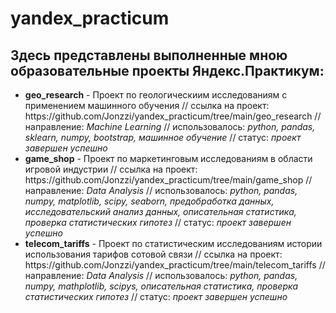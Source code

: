 <h1>yandex_practicum</h1>
<h2>Здесь представлены выполненные мною образовательные проекты Яндекс.Практикум:</h2>
<ul>
<li><b>geo_research</b> - Проект по геологическиим исследованиям с применением машинного обучения // ссылка на проект: https://github.com/Jonzzi/yandex_practicum/tree/main/geo_research // направление: <i>Machine Learning</i> // использовалось: <i>python, pandas, sklearn, numpy, bootstrap, машинное обучение</i> // статус: <i>проект завершен успешно</i>
<li><b>game_shop</b> - Проект по маркетинговым исследованиям в области игровой индустрии // ссылка на проект: https://github.com/Jonzzi/yandex_practicum/tree/main/game_shop // направление: <i>Data Analysis</i> // использовалось: <i>python, pandas, numpy, matplotlib, scipy, seaborn, предобработка данных, исследовательский анализ данных, описательная статистика, проверка статистических гипотез</i> // статус: <i>проект завершен успешно</i>
<li><b>telecom_tariffs</b> - Проект по статистическим исследованиям истории использования тарифов сотовой связи // ссылка на проект: https://github.com/Jonzzi/yandex_practicum/tree/main/telecom_tariffs // направление: <i>Data Analysis</i> // использовалось: <i>python, pandas, numpy, mathplotlib, scipys, описательная статистика, проверка статистических гипотез</i> // статус: <i>проект завершен успешно</i>
</ul>
